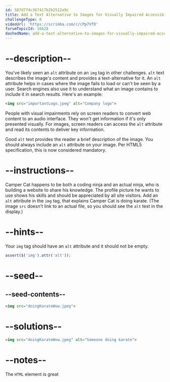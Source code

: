 ```yaml
---
id: 587d774c367417b2b2512a9c
title: Add a Text Alternative to Images for Visually Impaired Accessibility
challengeType: 0
videoUrl: 'https://scrimba.com/c/cPp7VfD'
forumTopicId: 16628
dashedName: add-a-text-alternative-to-images-for-visually-impaired-accessibility
---
```


# --description--

You've likely seen an `alt` attribute on an `img` tag in other challenges. `alt` text describes the image's content and provides a text-alternative for it. An `alt` attribute helps in cases where the image fails to load or can't be seen by a user. Search engines also use it to understand what an image contains to include it in search results. Here's an example:

```html
<img src="importantLogo.jpeg" alt="Company logo">
```

People with visual impairments rely on screen readers to convert web content to an audio interface. They won't get information if it's only presented visually. For images, screen readers can access the `alt` attribute and read its contents to deliver key information.

Good `alt` text provides the reader a brief description of the image. You should always include an `alt` attribute on your image. Per HTML5 specification, this is now considered mandatory.

# --instructions--

Camper Cat happens to be both a coding ninja and an actual ninja, who is building a website to share his knowledge. The profile picture he wants to use shows his skills and should be appreciated by all site visitors. Add an `alt` attribute in the `img` tag, that explains Camper Cat is doing karate. (The image `src` doesn't link to an actual file, so you should see the `alt` text in the display.)

# --hints--

Your `img` tag should have an `alt` attribute and it should not be empty.

```js
assert($('img').attr('alt'));
```

# --seed--

## --seed-contents--

```html
<img src="doingKarateWow.jpeg">
```

# --solutions--

```html
<img src="doingKarateWow.jpeg" alt="Someone doing karate">
```

# --notes--

The `HTML` element is great
